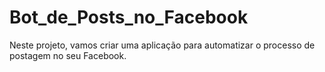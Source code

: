 # Bot_de_Posts_no_Facebook
Neste projeto, vamos criar uma aplicação para automatizar o processo de postagem no seu Facebook. 

